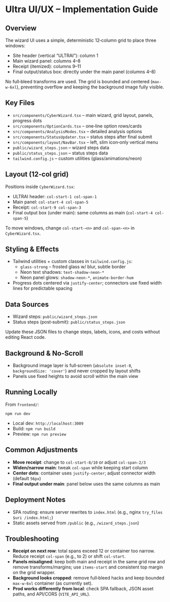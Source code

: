 # Ultra UI/UX – Implementation Guide

## Overview
The wizard UI uses a simple, deterministic 12‑column grid to place three windows:
- Site header (vertical “ULTRAI”): column 1
- Main wizard panel: columns 4–8
- Receipt (itemized): columns 9–11
- Final output/status box: directly under the main panel (columns 4–8)

No full‑bleed transforms are used. The grid is bounded and centered (`max-w-6xl`), preventing overflow and keeping the background image fully visible.

## Key Files
- `src/components/CyberWizard.tsx` – main wizard, grid layout, panels, progress dots
- `src/components/OptionCards.tsx` – one‑line option rows/cards
- `src/components/AnalysisModes.tsx` – detailed analysis options
- `src/components/StatusUpdater.tsx` – status steps after final submit
- `src/components/layout/NavBar.tsx` – left, slim icon‑only vertical menu
- `public/wizard_steps.json` – wizard steps data
- `public/status_steps.json` – status steps data
- `tailwind.config.js` – custom utilities (glass/animations/neon)

## Layout (12‑col grid)
Positions inside `CyberWizard.tsx`:
- ULTRAI header: `col-start-1 col-span-1`
- Main panel: `col-start-4 col-span-5`
- Receipt: `col-start-9 col-span-3`
- Final output box (under main): same columns as main (`col-start-4 col-span-5`)

To move windows, change `col-start-<n>` and `col-span-<n>` in `CyberWizard.tsx`.

## Styling & Effects
- Tailwind utilities + custom classes in `tailwind.config.js`:
  - `glass-strong` – frosted glass w/ blur, subtle border
  - Neon text shadows: `text-shadow-neon-*`
  - Neon panel glows: `shadow-neon-*`, `animate-border-hum`
- Progress dots centered via `justify-center`; connectors use fixed width lines for predictable spacing

## Data Sources
- Wizard steps: `public/wizard_steps.json`
- Status steps (post‑submit): `public/status_steps.json`

Update these JSON files to change steps, labels, icons, and costs without editing React code.

## Background & No‑Scroll
- Background image layer is full‑screen (`absolute inset-0`, `backgroundSize: 'cover'`) and never cropped by layout shifts
- Panels use fixed heights to avoid scroll within the main view

## Running Locally
From `frontend/`:
```
npm run dev
```
- Local dev: `http://localhost:3009`
- Build: `npm run build`
- Preview: `npm run preview`

## Common Adjustments
- **Move receipt**: change to `col-start-8/10` or adjust `col-span-2/3`
- **Widen/narrow main**: tweak `col-span` while keeping start column
- **Center dots**: container uses `justify-center`; adjust connector width (default `56px`)
- **Final output under main**: panel below uses the same columns as main

## Deployment Notes
- SPA routing: ensure server rewrites to `index.html` (e.g., nginx `try_files $uri /index.html;`)
- Static assets served from `/public` (e.g., `/wizard_steps.json`)

## Troubleshooting
- **Receipt on next row**: total spans exceed 12 or container too narrow. Reduce receipt `col-span` (e.g., to 2) or shift `col-start`.
- **Panels misaligned**: keep both main and receipt in the same grid row and remove transforms/margins; use `items-start` and consistent top margin on the grid wrapper.
- **Background looks cropped**: remove full‑bleed hacks and keep bounded `max-w-6xl` container (as currently set).
- **Prod works differently from local**: check SPA fallback, JSON asset paths, and API/CORS (`VITE_API_URL`).
